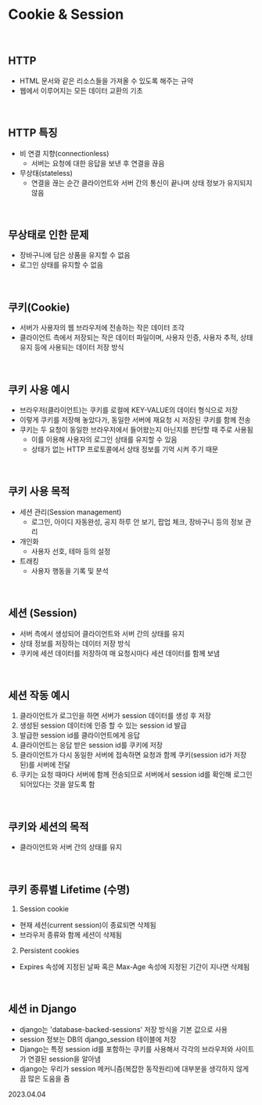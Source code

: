 # Cookie & Session

<br>

## HTTP
- HTML 문서와 같은 리소스들을 가져올 수 있도록 해주는 규약
- 웹에서 이루어지는 모든 데이터 교환의 기초

<br>

## HTTP 특징
- 비 연결 지향(connectionless)
  - 서버는 요청에 대한 응답을 보낸 후 연결을 끊음
- 무상태(stateless)
  - 연결을 끊는 순간 클라이언트와 서버 간의 통신이 끝나며 상태 정보가 유지되지 않음

<br>

## 무상태로 인한 문제
- 장바구니에 담은 상품을 유지할 수 없음
- 로그인 상태를 유지할 수 없음

<br>

## 쿠키(Cookie)
- 서버가 사용자의 웹 브라우저에 전송하는 작은 데이터 조각
- 클라이언트 측에서 저장되는 작은 데이터 파일이며, 사용자 인증, 사용자 추적, 상태 유지 등에 사용되는 데이터 저장 방식


<br>

## 쿠키 사용 예시
- 브라우저(클라이언트)는 쿠키를 로컬에 KEY-VALUE의 데이터 형식으로 저장
- 이렇게 쿠키를 저장해 놓았다가, 동일한 서버에 재요청 시 저장된 쿠키를 함께 전송
- 쿠키는 두 요청이 동일한 브라우저에서 들어왔는지 아닌지를 판단할 때 주로 사용됨
  - 이를 이용해 사용자의 로그인 상태를 유지할 수 있음
  - 상태가 없는 HTTP 프로토콜에서 상태 정보를 기억 시켜 주기 때문

<br>

## 쿠키 사용 목적
- 세션 관리(Session management)
  - 로그인, 아이디 자동완성, 공지 하루 안 보기, 팝업 체크, 장바구니 등의 정보 관리
- 개인화
  - 사용자 선호, 테마 등의 설정
- 트래킹
  - 사용자 행동을 기록 및 분석


<br>

## 세션 (Session)
- 서버 측에서 생성되어 클라이언트와 서버 간의 상태를 유지
- 상태 정보를 저장하는 데이터 저장 방식
- 쿠키에 세션 데이터를 저장하여 매 요청시마다 세션 데이터를 함께 보냄

<br>

## 세션 작동 예시
1. 클라이언트가 로그인을 하면 서버가 session 데이터를 생성 후 저장
2. 생성된 session 데이터에 인증 할 수 있는 session id 발급
3. 발급한 session id를 클라이언트에게 응답
4. 클라이언트는 응답 받은 session id를 쿠키에 저장
5. 클라이언트가 다시 동일한 서버에 접속하면 요청과 함께 쿠키(session id가 저장된)를 서버에 전달
6. 쿠키는 요청 때마다 서버에 함께 전송되므로 서버에서 session id를 확인해 로그인 되어있다는 것을 알도록 함


<br>

## 쿠키와 세션의 목적
- 클라이언트와 서버 간의 상태를 유지

<br>

## 쿠키 종류별 Lifetime (수명)
1. Session cookie
  - 현재 세션(current session)이 종료되면 삭제됨
  - 브라우저 종류와 함께 세션이 삭제됨
2. Persistent cookies
  - Expires 속성에 지정된 날짜 혹은 Max-Age 속성에 지정된 기간이 지나면 삭제됨

<br>

## 세션 in Django
- django는 'database-backed-sessions' 저장 방식을 기본 값으로 사용
- session 정보는 DB의 django_session 테이블에 저장
- Django는 특정 session id를 포함하는 쿠키를 사용해서 각각의 브라우저와 사이트가 연결된 session을 알아냄
- django는 우리가 session 메커니즘(복잡한 동작원리)에 대부분을 생각하지 않게끔 많은 도움을 줌

2023.04.04